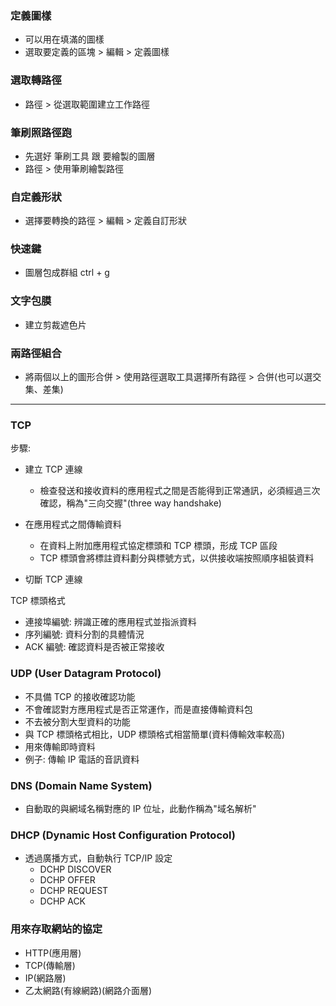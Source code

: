 ### 定義圖樣

- 可以用在填滿的圖樣
- 選取要定義的區塊 > 編輯 > 定義圖樣

### 選取轉路徑

- 路徑 > 從選取範圍建立工作路徑

### 筆刷照路徑跑

- 先選好 筆刷工具 跟 要繪製的圖層
- 路徑 > 使用筆刷繪製路徑

### 自定義形狀

- 選擇要轉換的路徑 > 編輯 > 定義自訂形狀

### 快速鍵

- 圖層包成群組 ctrl + g

### 文字包膜

- 建立剪裁遮色片

### 兩路徑組合

- 將兩個以上的圖形合併 > 使用路徑選取工具選擇所有路徑 > 合併(也可以選交集、差集)

---

### TCP

步驟:

- 建立 TCP 連線

  - 檢查發送和接收資料的應用程式之間是否能得到正常通訊，必須經過三次確認，稱為"三向交握"(three way handshake)

- 在應用程式之間傳輸資料

  - 在資料上附加應用程式協定標頭和 TCP 標頭，形成 TCP 區段
  - TCP 標頭會將標註資料劃分與標號方式，以供接收端按照順序組裝資料

- 切斷 TCP 連線

TCP 標頭格式

- 連接埠編號: 辨識正確的應用程式並指派資料
- 序列編號: 資料分割的具體情況
- ACK 編號: 確認資料是否被正常接收

### UDP (User Datagram Protocol)

- 不具備 TCP 的接收確認功能
- 不會確認對方應用程式是否正常運作，而是直接傳輸資料包
- 不去被分割大型資料的功能
- 與 TCP 標頭格式相比，UDP 標頭格式相當簡單(資料傳輸效率較高)
- 用來傳輸即時資料
- 例子: 傳輸 IP 電話的音訊資料

### DNS (Domain Name System)

- 自動取的與網域名稱對應的 IP 位址，此動作稱為"域名解析"

### DHCP (Dynamic Host Configuration Protocol)

- 透過廣播方式，自動執行 TCP/IP 設定
  - DCHP DISCOVER
  - DCHP OFFER
  - DCHP REQUEST
  - DCHP ACK

### 用來存取網站的協定

- HTTP(應用層)
- TCP(傳輸層)
- IP(網路層)
- 乙太網路(有線網路)(網路介面層)
